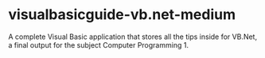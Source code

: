 # visualbasicguide-vb.net-medium
A complete Visual Basic application that stores all the tips inside for VB.Net, a final output for the subject Computer Programming 1. 
